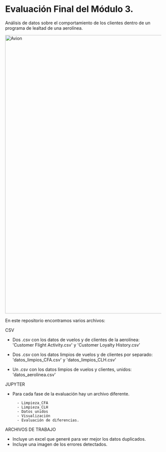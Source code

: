 # Evaluación Final del Módulo 3.

Análisis de datos sobre el comportamiento de los clientes dentro de un programa de lealtad de una aerolínea. 

<img src="https://upload.wikimedia.org/wikipedia/commons/5/5a/Delta_Air_Lines_-_Airbus_A350-941_-_N502DN.jpg" alt="Avion" width="900">

En este repositorio encontramos varios archivos:

CSV

- Dos .csv con los datos de vuelos y de clientes de la aerolínea: 'Customer Flight Activity.csv' y 'Customer Loyalty History.csv'

- Dos .csv con los datos limpios de vuelos y de clientes por separado: 'datos_limpios_CFA.csv' y 'datos_limpios_CLH.csv'

- Un .csv con los datos limpios de vuelos y clientes, unidos: 'datos_aerolinea.csv'

JUPYTER

- Para cada fase de la evaluación hay un archivo diferente.

        - Limpieza_CFA
        - Limpieza_CLH
        - Datos unidos
        - Visualización
        - Evaluación de diferencias.


ARCHIVOS DE TRABAJO


- Incluye un excel que generé para ver mejor los datos duplicados.
- Incluye una imagen de los errores detectados.



